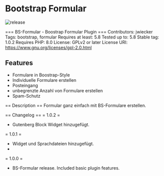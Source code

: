 # Bootstrap Formular

![release](https://img.shields.io/github/v/tag/team-hummelt/bs-formular?style=plastic)

=== BS-Formular - Boostrap Formular Plugin ===
Contributors: jwiecker
Tags: bootstrap, formular
Requires at least: 5.8
Tested up to: 5.8
Stable tag: 1.0.2
Requires PHP: 8.0
License: GPLv2 or later
License URI: https://www.gnu.org/licenses/gpl-2.0.html

## Features
* Formulare in Boostrap-Style
* Individuelle Formulare erstellen
* Posteingang
* unbegrenzte Anzahl von Formulare erstellen
* Spam-Schutz

== Description ==
Formular ganz einfach mit BS-Formulare erstellen.

== Changelog ==
= 1.0.2 =
* Gutenberg Block Widget hinzugefügt.

= 1.0.1 =
* Widget und Sprachdateien hinzugefügt.
* 
= 1.0.0 =
* BS-Formular release. Included basic plugin features.

